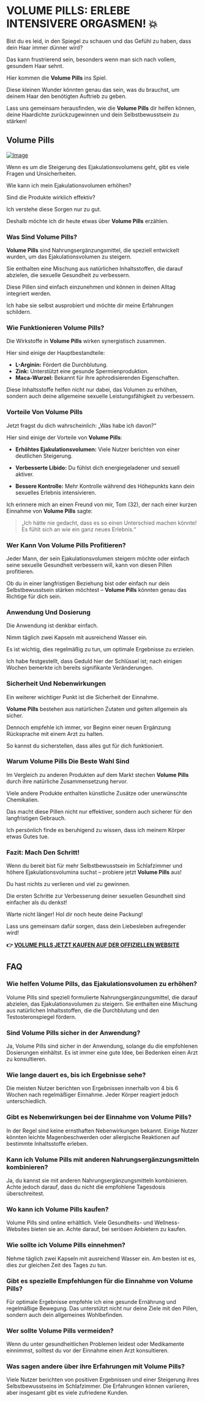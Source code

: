 # VOLUME PILLS: ERLEBE INTENSIVERE ORGASMEN! 💥

Bist du es leid, in den Spiegel zu schauen und das Gefühl zu haben, dass dein Haar immer dünner wird? 

Das kann frustrierend sein, besonders wenn man sich nach vollem, gesundem Haar sehnt.

Hier kommen die **Volume Pills** ins Spiel. 

Diese kleinen Wunder könnten genau das sein, was du brauchst, um deinem Haar den benötigten Auftrieb zu geben. 

Lass uns gemeinsam herausfinden, wie die **Volume Pills** dir helfen können, deine Haardichte zurückzugewinnen und dein Selbstbewusstsein zu stärken!

## Volume Pills

[![Image](https://www2.sellhealth.com/181/vp-cta-500-percent.jpg)](https://gchaffi.com/lb0HLLK1)

Wenn es um die Steigerung des Ejakulationsvolumens geht, gibt es viele Fragen und Unsicherheiten. 

Wie kann ich mein Ejakulationsvolumen erhöhen? 

Sind die Produkte wirklich effektiv? 

Ich verstehe diese Sorgen nur zu gut. 

Deshalb möchte ich dir heute etwas über **Volume Pills** erzählen.

### Was Sind Volume Pills?

**Volume Pills** sind Nahrungsergänzungsmittel, die speziell entwickelt wurden, um das Ejakulationsvolumen zu steigern. 

Sie enthalten eine Mischung aus natürlichen Inhaltsstoffen, die darauf abzielen, die sexuelle Gesundheit zu verbessern.

Diese Pillen sind einfach einzunehmen und können in deinen Alltag integriert werden.

Ich habe sie selbst ausprobiert und möchte dir meine Erfahrungen schildern.

### Wie Funktionieren Volume Pills?

Die Wirkstoffe in **Volume Pills** wirken synergistisch zusammen. 

Hier sind einige der Hauptbestandteile:

- **L-Arginin:** Fördert die Durchblutung.
- **Zink:** Unterstützt eine gesunde Spermienproduktion.
- **Maca-Wurzel:** Bekannt für ihre aphrodisierenden Eigenschaften.

Diese Inhaltsstoffe helfen nicht nur dabei, das Volumen zu erhöhen, sondern auch deine allgemeine sexuelle Leistungsfähigkeit zu verbessern.

### Vorteile Von Volume Pills

Jetzt fragst du dich wahrscheinlich: „Was habe ich davon?“ 

Hier sind einige der Vorteile von **Volume Pills**:

- **Erhöhtes Ejakulationsvolumen:** Viele Nutzer berichten von einer deutlichen Steigerung.
  
- **Verbesserte Libido:** Du fühlst dich energiegeladener und sexuell aktiver.
  
- **Bessere Kontrolle:** Mehr Kontrolle während des Höhepunkts kann dein sexuelles Erlebnis intensivieren.

Ich erinnere mich an einen Freund von mir, Tom (32), der nach einer kurzen Einnahme von **Volume Pills** sagte:

> „Ich hätte nie gedacht, dass es so einen Unterschied machen könnte! Es fühlt sich an wie ein ganz neues Erlebnis.“

### Wer Kann Von Volume Pills Profitieren?

Jeder Mann, der sein Ejakulationsvolumen steigern möchte oder einfach seine sexuelle Gesundheit verbessern will, kann von diesen Pillen profitieren. 

Ob du in einer langfristigen Beziehung bist oder einfach nur dein Selbstbewusstsein stärken möchtest – **Volume Pills** könnten genau das Richtige für dich sein.

### Anwendung Und Dosierung

Die Anwendung ist denkbar einfach. 

Nimm täglich zwei Kapseln mit ausreichend Wasser ein. 

Es ist wichtig, dies regelmäßig zu tun, um optimale Ergebnisse zu erzielen. 

Ich habe festgestellt, dass Geduld hier der Schlüssel ist; nach einigen Wochen bemerkte ich bereits signifikante Veränderungen.

### Sicherheit Und Nebenwirkungen

Ein weiterer wichtiger Punkt ist die Sicherheit der Einnahme. 

**Volume Pills** bestehen aus natürlichen Zutaten und gelten allgemein als sicher. 

Dennoch empfehle ich immer, vor Beginn einer neuen Ergänzung Rücksprache mit einem Arzt zu halten.

So kannst du sicherstellen, dass alles gut für dich funktioniert.

### Warum Volume Pills Die Beste Wahl Sind

Im Vergleich zu anderen Produkten auf dem Markt stechen **Volume Pills** durch ihre natürliche Zusammensetzung hervor.  

Viele andere Produkte enthalten künstliche Zusätze oder unerwünschte Chemikalien.  

Das macht diese Pillen nicht nur effektiver, sondern auch sicherer für den langfristigen Gebrauch.

Ich persönlich finde es beruhigend zu wissen, dass ich meinem Körper etwas Gutes tue.

### Fazit: Mach Den Schritt!

Wenn du bereit bist für mehr Selbstbewusstsein im Schlafzimmer und höhere Ejakulationsvolumina suchst – probiere jetzt **Volume Pills** aus!  

Du hast nichts zu verlieren und viel zu gewinnen.  

Die ersten Schritte zur Verbesserung deiner sexuellen Gesundheit sind einfacher als du denkst!

Warte nicht länger! Hol dir noch heute deine Packung!

Lass uns gemeinsam dafür sorgen, dass dein Liebesleben aufregender wird!



**👉 [VOLUME PILLS JETZT KAUFEN AUF DER OFFIZIELLEN WEBSITE](https://gchaffi.com/lb0HLLK1)**

## FAQ

### Wie helfen Volume Pills, das Ejakulationsvolumen zu erhöhen?
Volume Pills sind speziell formulierte Nahrungsergänzungsmittel, die darauf abzielen, das Ejakulationsvolumen zu steigern. Sie enthalten eine Mischung aus natürlichen Inhaltsstoffen, die die Durchblutung und den Testosteronspiegel fördern. 

### Sind Volume Pills sicher in der Anwendung?
Ja, Volume Pills sind sicher in der Anwendung, solange du die empfohlenen Dosierungen einhältst. Es ist immer eine gute Idee, bei Bedenken einen Arzt zu konsultieren.

### Wie lange dauert es, bis ich Ergebnisse sehe?
Die meisten Nutzer berichten von Ergebnissen innerhalb von 4 bis 6 Wochen nach regelmäßiger Einnahme. Jeder Körper reagiert jedoch unterschiedlich.

### Gibt es Nebenwirkungen bei der Einnahme von Volume Pills?
In der Regel sind keine ernsthaften Nebenwirkungen bekannt. Einige Nutzer könnten leichte Magenbeschwerden oder allergische Reaktionen auf bestimmte Inhaltsstoffe erleben.

### Kann ich Volume Pills mit anderen Nahrungsergänzungsmitteln kombinieren?
Ja, du kannst sie mit anderen Nahrungsergänzungsmitteln kombinieren. Achte jedoch darauf, dass du nicht die empfohlene Tagesdosis überschreitest.

### Wo kann ich Volume Pills kaufen?
Volume Pills sind online erhältlich. Viele Gesundheits- und Wellness-Websites bieten sie an. Achte darauf, bei seriösen Anbietern zu kaufen.

### Wie sollte ich Volume Pills einnehmen?
Nehme täglich zwei Kapseln mit ausreichend Wasser ein. Am besten ist es, dies zur gleichen Zeit des Tages zu tun.

### Gibt es spezielle Empfehlungen für die Einnahme von Volume Pills?
Für optimale Ergebnisse empfehle ich eine gesunde Ernährung und regelmäßige Bewegung. Das unterstützt nicht nur deine Ziele mit den Pillen, sondern auch dein allgemeines Wohlbefinden.

### Wer sollte Volume Pills vermeiden?
Wenn du unter gesundheitlichen Problemen leidest oder Medikamente einnimmst, solltest du vor der Einnahme einen Arzt konsultieren.

### Was sagen andere über ihre Erfahrungen mit Volume Pills?
Viele Nutzer berichten von positiven Ergebnissen und einer Steigerung ihres Selbstbewusstseins im Schlafzimmer. Die Erfahrungen können variieren, aber insgesamt gibt es viele zufriedene Kunden.
